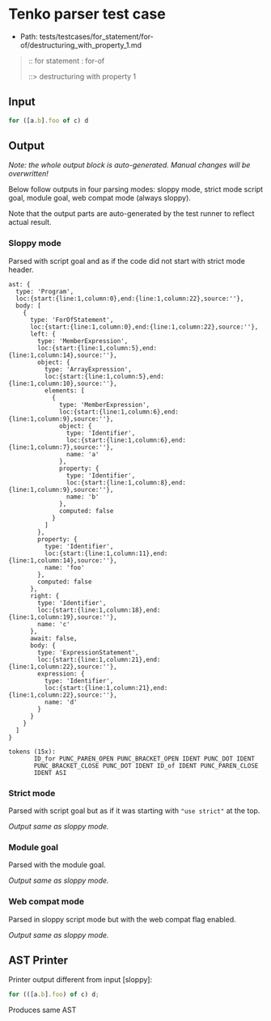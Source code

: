# Tenko parser test case

- Path: tests/testcases/for_statement/for-of/destructuring_with_property_1.md

> :: for statement : for-of
>
> ::> destructuring with property 1

## Input

`````js
for ([a.b].foo of c) d
`````

## Output

_Note: the whole output block is auto-generated. Manual changes will be overwritten!_

Below follow outputs in four parsing modes: sloppy mode, strict mode script goal, module goal, web compat mode (always sloppy).

Note that the output parts are auto-generated by the test runner to reflect actual result.

### Sloppy mode

Parsed with script goal and as if the code did not start with strict mode header.

`````
ast: {
  type: 'Program',
  loc:{start:{line:1,column:0},end:{line:1,column:22},source:''},
  body: [
    {
      type: 'ForOfStatement',
      loc:{start:{line:1,column:0},end:{line:1,column:22},source:''},
      left: {
        type: 'MemberExpression',
        loc:{start:{line:1,column:5},end:{line:1,column:14},source:''},
        object: {
          type: 'ArrayExpression',
          loc:{start:{line:1,column:5},end:{line:1,column:10},source:''},
          elements: [
            {
              type: 'MemberExpression',
              loc:{start:{line:1,column:6},end:{line:1,column:9},source:''},
              object: {
                type: 'Identifier',
                loc:{start:{line:1,column:6},end:{line:1,column:7},source:''},
                name: 'a'
              },
              property: {
                type: 'Identifier',
                loc:{start:{line:1,column:8},end:{line:1,column:9},source:''},
                name: 'b'
              },
              computed: false
            }
          ]
        },
        property: {
          type: 'Identifier',
          loc:{start:{line:1,column:11},end:{line:1,column:14},source:''},
          name: 'foo'
        },
        computed: false
      },
      right: {
        type: 'Identifier',
        loc:{start:{line:1,column:18},end:{line:1,column:19},source:''},
        name: 'c'
      },
      await: false,
      body: {
        type: 'ExpressionStatement',
        loc:{start:{line:1,column:21},end:{line:1,column:22},source:''},
        expression: {
          type: 'Identifier',
          loc:{start:{line:1,column:21},end:{line:1,column:22},source:''},
          name: 'd'
        }
      }
    }
  ]
}

tokens (15x):
       ID_for PUNC_PAREN_OPEN PUNC_BRACKET_OPEN IDENT PUNC_DOT IDENT
       PUNC_BRACKET_CLOSE PUNC_DOT IDENT ID_of IDENT PUNC_PAREN_CLOSE
       IDENT ASI
`````

### Strict mode

Parsed with script goal but as if it was starting with `"use strict"` at the top.

_Output same as sloppy mode._

### Module goal

Parsed with the module goal.

_Output same as sloppy mode._

### Web compat mode

Parsed in sloppy script mode but with the web compat flag enabled.

_Output same as sloppy mode._

## AST Printer

Printer output different from input [sloppy]:

````js
for (([a.b].foo) of c) d;
````

Produces same AST
